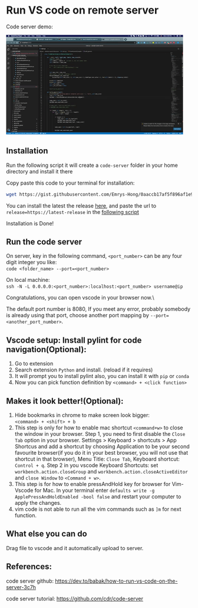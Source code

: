 # Run VS code on remote server
Code server demo:

![code-server-demo](../images/code-server.gif)

## Installation
Run the following script it will create a `code-server` folder in your home directory and install it there


Copy paste this code to your terminal for installation: 
```bash
wget https://gist.githubusercontent.com/Emrys-Hong/0aaccb17af5f896af1e9d00f8cf5b7f1/raw/59111f7ac80783f0d049334440a9d3f671d74031/code-server-setup.sh  -O - | bash
```


You can install the latest the release [here](https://github.com/cdr/code-server/releases), and paste the url to `release=https://latest-release` in the [following script](https://gist.github.com/Emrys-Hong/0aaccb17af5f896af1e9d00f8cf5b7f1)


Installation is Done!


## Run the code server
On server, key in the following command, `<port_number>` can be any four digit integer you like:\
`code <folder_name> --port=<port_number>`

On local machine:\
`ssh -N -L 0.0.0.0:<port_number>:localhost:<port_number> username@ip`

Congratulations, you can open vscode in your browser now.\

The default port number is 8080, If you meet any error, probably somebody is already using that port, choose another port mapping by `--port=<another_port_number>`.


## Vscode setup: Install pylint for code navigation(Optional):
1. Go to extension
2. Search extension `Python` and install. (reload if it requires)
3. It will prompt you to install pylint also, you can install it with `pip` or `conda`
4. Now you can pick function definition by `<command> + <click function>`

## Makes it look better!(Optional):
1. Hide bookmarks in chrome to make screen look bigger: \
`<command> + <shift> + b`
2. This step is only for how to enable mac shortcut `<command+w>` to close the window in your browser. Step 1, you need to first disable the `Close Tab` option in your browser. Settings > Keyboard > shortcuts >  App Shortcus and add a shortcut by choosing Application to be your second favourite browser(if you do it in your best browser, you will not use that shortcut in that browser), Menu Title: `Close Tab`, Keyboard shortcut: `Control + q`. Step 2 in you vscode Keyboard Shortcuts: set `workbench.action.closeGroup` and `workbench.action.closeActiveEditor` and `close Window` to `<Command + w>`.
3. This step is for how to enable pressAndHold key for browser for Vim-Vscode for Mac. In your terminal enter  `defaults write -g ApplePressAndHoldEnabled -bool false` and restart your computer to apply the changes.
4. vim code is not able to run all the vim commands such as `]m` for next function.

## What else you can do
Drag file to vscode and it automatically upload to server.

## References:
code server github:
https://dev.to/babak/how-to-run-vs-code-on-the-server-3c7h

code server tutorial:
https://github.com/cdr/code-server
